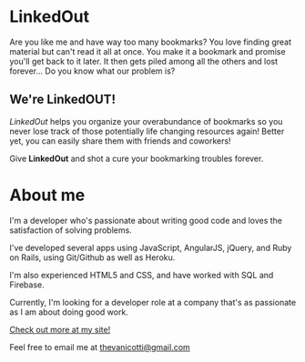 # LinkedOut

Are you like me and have way too many bookmarks? You love finding great material but can't read it all at once. You make it a bookmark and promise you'll get back to it later. It then gets piled among all the others and lost forever... Do you know what our problem is?

## We're LinkedOUT!

*LinkedOut* helps you organize your overabundance of bookmarks so you never lose track of those potentially life changing resources again! Better yet, you can easily share them with friends and coworkers!

Give __**LinkedOut**__ and shot a cure your bookmarking troubles forever.

# About me

I'm a developer who's passionate about writing good code and loves the satisfaction of solving problems.

I've developed several apps using JavaScript, AngularJS, jQuery, and Ruby on Rails, using Git/Github as well as Heroku.

I'm also experienced HTML5 and CSS, and have worked with SQL and Firebase.

Currently, I'm looking for a developer role at a company that's as passionate as I am about doing good work.

[Check out more at my site!](http://stevevancott.com)

Feel free to email me at thevanicotti@gmail.com
